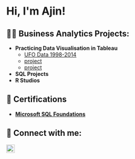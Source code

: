 <h1>Hi, I'm Ajin!</h1>

<h2>👨‍💻 Business Analytics Projects:</h2>

- <b> Practicing Data Visualisation in Tableau </b>
  - [UFO Data 1998-2014](https://public.tableau.com/app/profile/ajin.paija/viz/UnitedStatesUFOdata/Dashboard1)
  - [project](link)
  - [project](link)
- <b>SQL Projects</b>
- <b>R Studios</b>

<h2> 📄 Certifications </h2>

- <b> [Microsoft SQL Foundations](https://www.coursera.org/account/accomplishments/verify/XZOB9VEGCK3B)</b> 

<h2> 🤳 Connect with me:</h2>

[<img align="left" alt="AjinPaija | LinkedIn" width="22px" src="https://cdn.jsdelivr.net/npm/simple-icons@v3/icons/linkedin.svg" />][linkedin]

[linkedin]: https://www.linkedin.com/in/ajinpaija/
